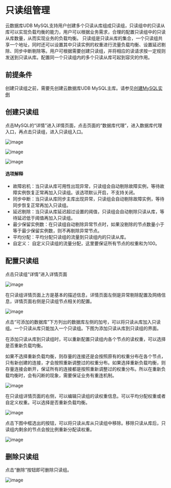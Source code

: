

# 只读组管理

云数据库UDB MySQL支持用户创建多个只读从库组成只读组，只读组中的只读从库可以实现负载均衡的能力，用户可以根据业务需求，合理的配置只读组中的只读从库数量，从而实现业务的负载均衡。
只读组是只读从库的集合，一个只读组共享一个地址，同时还可以设置其中只读实例的权重进行流量负载均衡、设置延迟剔除、同步中断剔除等。用户可根据需要创建只读组，并将相应的读请求按一定规则发送到只读从库。配置同一个只读组内的多个只读从库可起到容灾的作用。

## 前提条件

创建只读组之前，需要先创建云数据库UDB MySQL主库。请参见[创建MySQL实例](https://docs.ucloud.cn/udb-mysql/quick/create)

## 创建只读组

点击MySQL的“详情”进入详情页面，点击页面的“数据库代理”，进入数据库代理入口，再点击只读组，进入只读组入口。

![image](/images/只读组入口.png)

![image](/images/创建只读组界面1.png)

![image](/images/创建只读组界面2.png)

#### 选项解释

- 故障宕机：当只读从库可用性出现异常，只读组会自动剔除故障实例，等待故障实例恢复正常再加入只读组。该选项默认开启，不支持关闭。
- 同步中断：当只读从库同步主库出现异常，只读组会自动剔除故障实例，等待同步恢复正常再加入只读组。
- 延迟剔除：当只读从库延迟超过设置的阈值，只读组会自动剔除只读从库，等待延迟低于阈值再加入只读组。
- 最少保留实例数：在只读组自动剔除异常节点时，如果没剔除的节点数量小于等于最少保留实例数，则不再剔除异常节点。
- 平均分配：平均分配只读组的流量到只读组内的只读从库。
- 自定义： 自定义只读组的流量分配，这里要保证所有节点的权重和为100。

## 配置只读组

点击只读组“详情”进入详情页面

![image](/images/只读组详情入口.png)

在只读组详情页面上方是基本的描述信息，详情页面左侧是异常剔除配置及网络信息，详情页面右侧是只读组节点相关的配置。

![image](/images/只读组详情页.png)

点击“可添加的数据库”下方列出的数据库左侧的加号，可以将只读从库加入只读组。一个只读从库只能加入一个只读组。下图为添加只读从库到只读组的界面。

在添加只读从库到只读组时，可以重新配置只读组内各个节点的读权重，可以选择是否重新负载均衡。

如果不选择重新负载均衡，则存量的连接还是会按照原有的权重分布在各个节点，只有新创建的连接，才会按照重新调整过的权重分布。如果选择重新负载均衡，则存量连接会断开，保证所有的连接都是按照重新调整过的权重分布。所以在重新负载均衡时，会有闪断的现象，需要保证业务有重连机制。

![image](/images/只读组添加只读从库.png)

在只读组详情页面的右侧，可以编辑只读组的读权重信息。可以平均分配权重或者自定义权重。可以选择是否重新负载均衡。

![image](/images/只读组编辑读权重.png)

点击下图中框选出的按钮，可以将只读从库从只读组中移除。移除只读从库后，只读组内剩余的节点会按比例重新分配读权重。

![image](/images/移除只读组节点.png)

## 删除只读组

点击“删除”按钮即可删除只读组。

![image](/images/删除只读组.png)